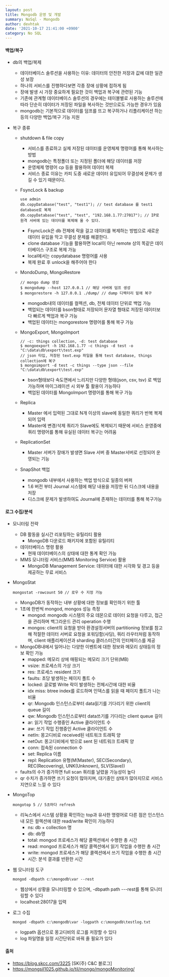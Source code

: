 ```yaml
---
layout: post
title: Mongodb 운영 및 개발
summary: NoSql - Mongodb
author: devhtak
date: '2021-10-17 21:41:00 +0900'
category: No SQL
---
```


#### 백업/복구

- db의 백업/복제
  - 데이터베이스 솔루션을 사용하는 이유: 데이터의 안전한 저장과 값에 대한 일관성 보장
  - 하나의 서비스를 진행하다보면 각종 장애 상황에 접하게 됨
  - 장애 발생 시 가장 중요하게 필요한 것이 백업과 복구에 관련된 기능
  - 기존에 관계형 데이터베이스 솔루션의 경우에는 테이블별로 사용하는 솔루션에 따라 단순히 데이터가 저장된 파일을 복사하는 것만으로도 가능한 경우가 있음
  - mongodb는 기본적으로 데이터를 덤프를 뜨고 복구하거나 리플리케이션 하는 등의 다양한 백업/복구 기능 지원

- 복구 종류
  - shutdown & file copy
    - 서비스를 종료하고 실제 저장된 데이터를 운영체제 명령어를 통해 복사하는 방법
    - mongodb는 특정폴더 또는 지정된 폴더에 해당 데이터를 저장
    - 운영체제 명령어 cp 등을 활용하여 데이터 복제
    - 서비스 종료 이유는 카피 도중 새로운 데이터 유입되어 무결성에 문제가 생길 수 있기 때문이다.
      
  - FsyncLock & backup
    ```
    use admin
    db.copyDatabase("test", "test1"); // test database 를 test1 database로 복제
    db.copyDatabase("test", "test", "192.168.1.77:27017"); // IP로 원격 서버에 있는 데이터를 복제해 올 수 있다.    
    ```
    - FsyncLock은 db 전체에 락을 걸고 데이터를 복제하는 방법으로 새로운 데이터 유입을 막고 무결성 문제를 해결한다.
    - clone database 기능을 활용하면 local이 아닌  remote 상의 똑같은 데이터베이스 구조로 복제 가능
    - local에서는 copydatabase 명령어를 사용
    - 복제 완료 후 unlock을 해주어야 한다

  - MondoDump, MongoRestore
    ```
    // mongo dump 생성
    $ mongodump --host 127.0.0.1 // 해당 서버에 덤프 생성
    $ mongorestore -h 127.0.0.1 ./dump/ // dump 디렉터리 밑에 복구
    ```
    - mongodb내의 데이터를 컬렉션, db, 전체 데이터 단위로 백업 가능
    - 백업되는 데이터를 bson형태로 저장되어 문자열 형태로 저장된 데이터보다 빠르게 백업과 복구 가능
    - 백업된 데이터는 mongorestore 명령어를 통해 복구 가능

  - MongoExport, MongoImport
    ```
    // -c: things collection, -d: test database
    $ mongoexport -h 192.168.1.77 -c things -d test -o "C:\data\db\export\test.exp"
    // json 타입, 저장된 text.exp 파일을 통해 test database, things collection에 복구
    $ mongoimport -d test -c things --type json --file "C:\data\db\export\test.exp"
    ```
    - bson형태보다 속도면에서 느리지만 다양한 형태(json, csv, tsv) 로 백업 가능하며 마이그레이션 시 외부 툴 활용이 가능하다
    - 백업된 데이터를 MongoImport 명령어를 통해 복구 가능

  - Replica
    - Master 에서 입력된 그대로 N개 이상의 slave에 동일한 쿼리가 반복 복제되어 입력
    - Master에 변경/삭제 쿼리가 Slave에도 복제되기 때문에 서비스 운영중에 쿼리 명령어를 통해 유실된 데이터 복구는 어려움

  - ReplicationSet
    - Master 서버가 장애가 발생면 Slave 서버 중 Master서버로 선정되어 운영되는 기능

  - SnapShot 백업
    - mongodb 내부에서 사용하는 백업 방식으로 일종의 버퍼
    - 1.6 버전 부터 Journal 시스템에 해당 내용을 저장한 뒤 디스크에 내용을 저장
    - 디스크에 문제가 발생하여도 Journal에 존재하는 데이터를 통해 복구가능

#### 로그 수집/분석

- 모니터링 전략
  - DB 활동을 실시간 리포팅하는 유틸리티 활용
    - MongoDB 다운로드 패키지에 포함된 유틸리티
  - 데이터베이스 명령 활용
    - 현재 데이터베이스의 상태에 대한 통계 확인 가능
  - MMS 모니터링 서비스(MMS Monitoring Service) 활용
    - MongoDB Management Service: 데이터에 대한 시각화 및 경고 등을 제공하는 무료 서비스

- MongoStat
  ```
  mongostat -rowcount 50 // 로우 수 지정 가능
  ```
  - MongoDB가 동작하는 내부 상황에 대한 정보를 확인하기 위한 툴
  - 1초에 한번씩 mongod, mongos 성능 측정
    - mongod: mongodb 시스템의 주요 데몬으로 데이터 요청을 다루고, 접근을 관리하며 백그라운드 관리 operation 수행
    - mongos: client의 요청을 받아 환경설정서버의 partitioning 정보를 참고해 적절한 데이터 서버로 요청을 포워딩함(샤딩), 쿼리 라우터처럼 동작하며, client 애플리케이션과 sharding 클러스터간의 인터페이스를 제공
  - MongoDB내에서 일어나는 다양한 이벤트에 대한 정보와 메모리 상태등의 정보 확인 가능
    - mapped: 메모리 상에 매핑되는 메모리 크기 단위(MB)
    - vsize: 프로세스의 가상 크기
    - res: 프로세스 resident 크기
    - faults: 초당 발생하는 페이지 폴트 수
    - locked: 글로벌 Write 락이 발생하는 전체시간에 대한 비율
    - idx miss: btree index를 로드하며 인덱스를 읽을 때 페이지 폴트가 나는 비율
    - qr: Mongodb 인스턴스로부터 data읽기를 기다리기 위한 client의 queue 길이
    - qw: Mongodb 인스턴스로부터 data쓰기를 기다리는 client queue 길이
    - ar: 읽기 작업 수행중인 Active 클라이언트 수
    - aw: 쓰기 작업 진행중인 Active 클라이언트 수
    - netIn: 몽고디비로 received된 네트워크 트래픽 양
    - netOut: 몽고디비에서 밖으로 sent 된 네트워크 트래픽 양
    - conn: 접속된 connection 수
    - set: Replica 이름
    - repl: Replication 유형(M(Master), SEC(Secondary), REC(Recovering), UNK(Unknown), SLV(Slave))
  - faults의 수가 증가하면 full scan 쿼리를 날렸을 가능성이 높다
  - qr 수치가 증가하면 쓰기 요청이 많아지며, 대기중인 상태가 많아지므로 서비스 지연으로 느낄 수 있다

- MongoTop
  ```
  mongotop 5 // 5초마다 refresh
  ```
  - 리눅스에서 시스템 상황을 확인하는 top과 유사한 명령어로 다른 점은 인스턴스 내 모든 컬렉션에 대한 read/write 확인이 가능하다
    - ns: db + collection 명
    - db: db명
    - total: mongod 프로세스가 해당 콜렉션에서 수행한 총 시간
    - read: mongod 프로세스가 해당 콜렉션에서 읽기 작업을 수행한 총 시간
    - write: mongod 프로세스가 해당 콜렉션에서 쓰기 작업을 수행한 총 시간
    - 시간: 분석 결과를 반환한 시간

- 웹 모니터링 도구
  ```
  mongod -dbpath c:\mongodb\var --rest
  ```
  - 웹상에서 상황을 모니터링할 수 있으며, -dbpath path ---rest를 통해 모니터링할 수 있다
  - localhost:28017을 입력

- 로그 수집
  ```
  mongod -dbpath c:\mongodb\var -logpath c:\mongodb\testlog.txt
  ```
  - logpath 옵션으로 몽고디비의 로그를 저장할 수 있다
  - log 파일명을 일정 시간단위로 바꿔 줄 필요가 있다

#### 출처

- https://blog.skcc.com/3225 [SK(주) C&C 블로그]
- https://mongsil1025.github.io/til/mongo/mongoMonitoring/
